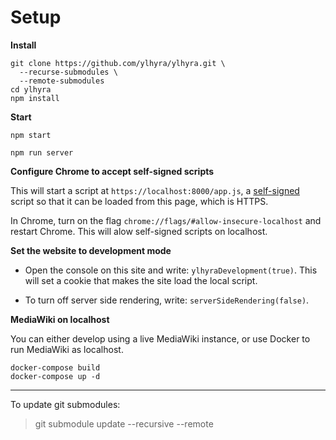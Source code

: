 # Setup

**Install**

```
git clone https://github.com/ylhyra/ylhyra.git \
  --recurse-submodules \
  --remote-submodules
cd ylhyra
npm install
```

**Start**

```
npm start
```

```
npm run server
```

**Configure Chrome to accept self-signed scripts**

This will start a script at `https://localhost:8000/app.js`, a [self-signed](https://en.wikipedia.org/wiki/Self-signed_certificate) script so that it can be loaded from this page, which is HTTPS.

In Chrome, turn on the flag `chrome://flags/#allow-insecure-localhost` and restart Chrome. This will alow self-signed scripts on localhost.

**Set the website to development mode**

* Open the console on this site and write: `ylhyraDevelopment(true)`. This will set a cookie that makes the site load the local script.

* To turn off server side rendering, write: `serverSideRendering(false)`.

**MediaWiki on localhost**

You can either develop using a live MediaWiki instance, or use Docker to run MediaWiki as localhost.

```
docker-compose build
docker-compose up -d
```


----

To update git submodules:
> git submodule update --recursive --remote

